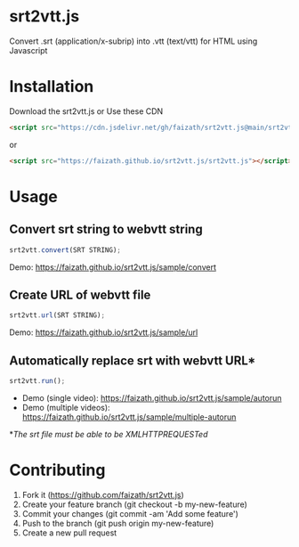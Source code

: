 # srt2vtt.js
Convert .srt (application/x-subrip) into .vtt (text/vtt) for HTML using Javascript

# Installation
Download the srt2vtt.js or Use these CDN
```html
<script src="https://cdn.jsdelivr.net/gh/faizath/srt2vtt.js@main/srt2vtt.js"></script>
```
or
```html
<script src="https://faizath.github.io/srt2vtt.js/srt2vtt.js"></script>
```

# Usage
## Convert srt string to webvtt string
```js
srt2vtt.convert(SRT STRING);
```
Demo: https://faizath.github.io/srt2vtt.js/sample/convert

## Create URL of webvtt file
```js
srt2vtt.url(SRT STRING);
```
Demo: https://faizath.github.io/srt2vtt.js/sample/url

## Automatically replace srt <track> with webvtt URL*
```js
srt2vtt.run();
```
- Demo (single video): https://faizath.github.io/srt2vtt.js/sample/autorun
- Demo (multiple videos): https://faizath.github.io/srt2vtt.js/sample/multiple-autorun

*<i>The srt file must be able to be XMLHTTPREQUESTed</i>

# Contributing
1.  Fork it (https://github.com/faizath/srt2vtt.js)
2.  Create your feature branch (git checkout -b my-new-feature)
3.  Commit your changes (git commit -am 'Add some feature')
4.  Push to the branch (git push origin my-new-feature)
5.  Create a new pull request
